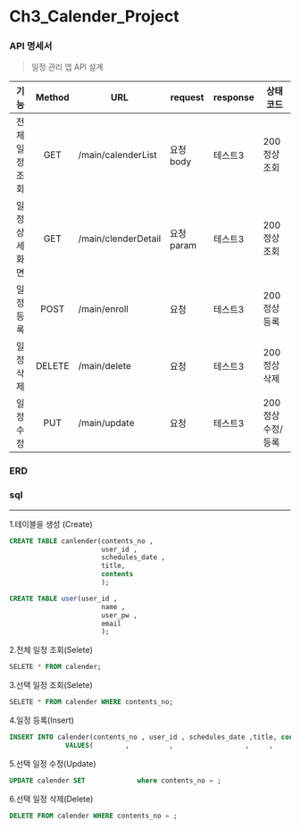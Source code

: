 # Ch3_Calender_Project

### API 명세서
> 일정 관리 앱  API 설계

| 기능 | Method | URL | request | response | 상태코드 |
|:------:|:------:|-----|------|------|------|
|전체 일정 조회|GET   |/main/calenderList |요청 body|테스트3|200 정상조회|
|일정 상세 화면|GET   |/main/clenderDetail|요청 param|테스트3|200 정상조회|
|일정 등록    |POST  |/main/enroll       |요청 |테스트3|200 정상등록|
|일정 삭제    |DELETE|/main/delete       |요청 |테스트3|200 정상삭제|
|일정 수정    |PUT   |/main/update       |요청 |테스트3|200 정상수정/등록|

###  ERD

### sql
---
1.테이블을 생성 (Create)
  ```sql
  CREATE TABLE canlender(contents_no ,
                         user_id ,
                         schedules_date ,
                         title,
                         contents
                         );
  ```
  ```sql
 CREATE TABLE user(user_id ,
                         name ,
                         user_pw ,
                         email
                         );
  ```
2.전체 일정 조회(Selete)
  ```sql
  SELETE * FROM calender;
  ```
3.선택 일정 조회(Selete)
```sql
SELETE * FROM calender WHERE contents_no;
```
4.일정 등록(Insert)
  ```sql
  INSERT INTO calender(contents_no , user_id , schedules_date ,title, contents)
                VALUES(        ,          ,                  ,     ,         );
  ```
5.선택 일정 수정(Update)
  ```sql
  UPDATE calender SET             where contents_no = ;
  ```
6.선택 일정 삭제(Delete)
  ```sql
  DELETE FROM calender WHERE contents_no = ;
  ``` 
